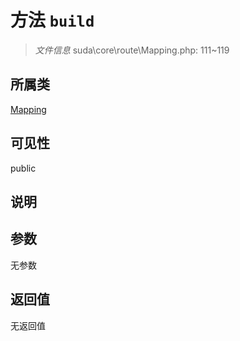 # 方法 `build`

> *文件信息* suda\core\route\Mapping.php: 111~119

## 所属类 

[Mapping](../Mapping.md)

## 可见性

 public 

## 说明



## 参数


无参数


## 返回值

无返回值
